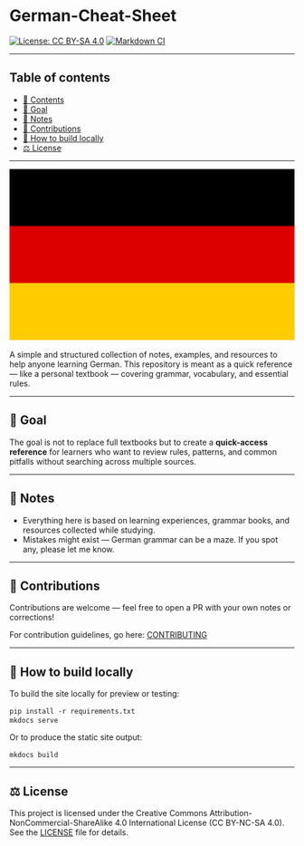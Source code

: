 # German-Cheat-Sheet

[![License: CC BY-SA 4.0](https://img.shields.io/badge/License-CC%20BY--SA%204.0-lightgrey.svg)](https://github.com/Tsimpliarakis/German-Cheat-Sheet/?tab=License-1-ov-file#readme)
[![Markdown CI](https://github.com/tsimpliarakis/german-cheat-sheet/actions/workflows/markdown-ci.yml/badge.svg)](https://github.com/tsimpliarakis/german-cheat-sheet/actions/workflows/markdown-ci.yml)

---

## Table of contents

- [📖 Contents](#table-of-contents)
- [🚀 Goal](#-goal)
- [📌 Notes](#-notes)
- [🤝 Contributions](#-contributions)
- [🔧 How to build locally](#-how-to-build-locally)
- [⚖️ License](#%EF%B8%8F-license)

---

![German flag](/docs/assets/images/flag-full.svg)

A simple and structured collection of notes, examples, and resources to help anyone learning German.
This repository is meant as a quick reference — like a personal textbook — covering grammar, vocabulary, and essential rules.

---

## 🚀 Goal

The goal is not to replace full textbooks but to create a **quick-access reference** for learners who want to review rules, patterns, and common pitfalls without searching across multiple sources.

---

## 📌 Notes

- Everything here is based on learning experiences, grammar books, and resources collected while studying.
- Mistakes might exist — German grammar can be a maze. If you spot any, please let me know.

---

## 🤝 Contributions

Contributions are welcome — feel free to open a PR with your own notes or corrections!

For contribution guidelines, go here:
[CONTRIBUTING](https://github.com/Tsimpliarakis/German-Cheat-Sheet?tab=contributing-ov-file#readme)

---

## 🔧 How to build locally

To build the site locally for preview or testing:

```
pip install -r requirements.txt
mkdocs serve
```

Or to produce the static site output:

```
mkdocs build
```

---

## ⚖️ License
This project is licensed under the Creative Commons Attribution-NonCommercial-ShareAlike 4.0 International License (CC BY-NC-SA 4.0).  
See the [LICENSE](https://github.com/Tsimpliarakis/German-Cheat-Sheet/?tab=License-1-ov-file#readme) file for details.
